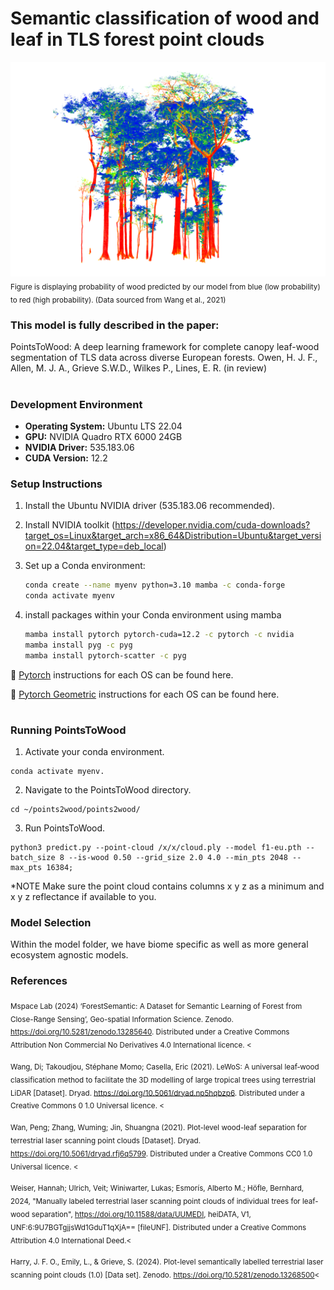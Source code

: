 
# Semantic classification of wood and leaf in TLS forest point clouds

![Probability of wood predicted by our model from blue to red (Data from Wang et al., 2021](images/our_tropical.png)
<sub>Figure is displaying probability of wood predicted by our model from blue (low probability) to red (high probability). (Data sourced from Wang et al., 2021)</sub>

### This model is fully described in the paper:
PointsToWood: A deep learning framework for complete canopy leaf-wood segmentation of TLS data across diverse European forests. Owen, H. J. F.,  Allen, M. J. A., Grieve S.W.D., Wilkes P., Lines, E. R. (in review)

#

### Development Environment

- **Operating System:** Ubuntu LTS 22.04
- **GPU:** NVIDIA Quadro RTX 6000 24GB
- **NVIDIA Driver:** 535.183.06
- **CUDA Version:** 12.2

### Setup Instructions

1. Install the Ubuntu NVIDIA driver (535.183.06 recommended).

2. Install NVIDIA toolkit (https://developer.nvidia.com/cuda-downloads?target_os=Linux&target_arch=x86_64&Distribution=Ubuntu&target_version=22.04&target_type=deb_local)

3. Set up a Conda environment:
   ```bash
   conda create --name myenv python=3.10 mamba -c conda-forge
   conda activate myenv

4. install packages within your Conda environment using mamba
   ```bash
   mamba install pytorch pytorch-cuda=12.2 -c pytorch -c nvidia
   mamba install pyg -c pyg
   mamba install pytorch-scatter -c pyg

📎 [Pytorch](https://pytorch.org/get-started/locally/) instructions for each OS can be found here.

📎 [Pytorch Geometric](https://pytorch-geometric.readthedocs.io/en/latest/notes/installation.html) instructions for each OS can be found here.

#

### Running PointsToWood
   
1. Activate your conda environment.
   
```
conda activate myenv. 
```

2. Navigate to the PointsToWood directory.
   
```
cd ~/points2wood/points2wood/
```

3. Run PointsToWood.
   
```
python3 predict.py --point-cloud /x/x/cloud.ply --model f1-eu.pth --batch_size 8 --is-wood 0.50 --grid_size 2.0 4.0 --min_pts 2048 --max_pts 16384;
```

*NOTE Make sure the point cloud contains columns x y z as a minimum and x y z reflectance if available to you.

### Model Selection

Within the model folder, we have biome specific as well as more general ecosystem agnostic models. 


### References 

<sub>Mspace Lab (2024) ‘ForestSemantic: A Dataset for Semantic Learning of Forest from Close-Range Sensing’, Geo-spatial Information Science. Zenodo. https://doi.org/10.5281/zenodo.13285640. Distributed under a Creative Commons Attribution Non Commercial No Derivatives 4.0 International licence. <</sub>

<sub>Wang, Di; Takoudjou, Stéphane Momo; Casella, Eric (2021). LeWoS: A universal leaf‐wood classification method to facilitate the 3D modelling of large tropical trees using terrestrial LiDAR [Dataset]. Dryad. https://doi.org/10.5061/dryad.np5hqbzp6. Distributed under a Creative Commons 0 1.0 Universal licence. <</sub>

<sub>Wan, Peng; Zhang, Wuming; Jin, Shuangna (2021). Plot-level wood-leaf separation for terrestrial laser scanning point clouds [Dataset]. Dryad. https://doi.org/10.5061/dryad.rfj6q5799. Distributed under a Creative Commons CC0 1.0 Universal licence. <</sub>

<sub>Weiser, Hannah; Ulrich, Veit; Winiwarter, Lukas; Esmorís, Alberto M.; Höfle, Bernhard, 2024, "Manually labeled terrestrial laser scanning point clouds of individual trees for leaf-wood separation", https://doi.org/10.11588/data/UUMEDI, heiDATA, V1, UNF:6:9U7BGTgjjsWd1GduT1qXjA== [fileUNF]. Distributed under a Creative Commons Attribution 4.0 International Deed.<</sub>

<sub>Harry, J. F. O., Emily, L., & Grieve, S. (2024). Plot-level semantically labelled terrestrial laser scanning point clouds (1.0) [Data set]. Zenodo. https://doi.org/10.5281/zenodo.13268500<</sub>


